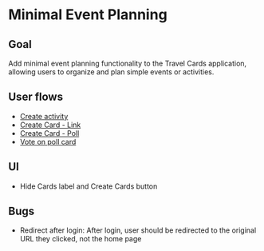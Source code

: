 # Minimal Event Planning

## Goal

Add minimal event planning functionality to the Travel Cards application, allowing users to organize and plan simple events or activities.

## User flows

- [Create activity](../flows/create-activity.md)
- [Create Card - Link](../flows/create-card-link.md)
- [Create Card - Poll](../flows/create-card-poll.md)
- [Vote on poll card](../flows/vote-on-poll-card.md)

## UI

- Hide Cards label and Create Cards button

## Bugs

- Redirect after login: After login, user should be redirected to the original URL they clicked, not the home page
